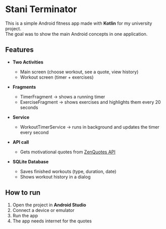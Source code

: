 # Stani Terminator

This is a simple Android fitness app made with **Kotlin** for my university project.  
The goal was to show the main Android concepts in one application.

## Features
- **Two Activities**
    - Main screen (choose workout, see a quote, view history)
    - Workout screen (timer + exercises)

- **Fragments**
    - TimerFragment → shows a running timer
    - ExerciseFragment → shows exercises and highlights them every 20 seconds

- **Service**
    - WorkoutTimerService → runs in background and updates the timer every second

- **API call**
    - Gets motivational quotes from [ZenQuotes API](https://zenquotes.io/api/random)

- **SQLite Database**
    - Saves finished workouts (type, duration, date)
    - Shows workout history in a dialog

## How to run
1. Open the project in **Android Studio**
2. Connect a device or emulator
3. Run the app
4. The app needs internet for the quotes